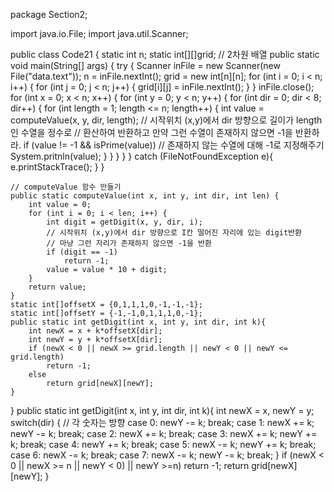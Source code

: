 package Section2;

import java.io.File;
import java.util.Scanner;

public class Code21 {
    static int n;
    static int[][]grid;   // 2차원 배열
    public static void main(String[] args) {
        try {
            Scanner inFile = new Scanner(new File("data.text"));
            n = inFile.nextInt();
            grid = new int[n][n];
            for (int i = 0; i < n; i++) {
                for (int j = 0; j < n; j++) {
                    grid[i][j] = inFile.nextInt();
                }
            }
            inFile.close();
            for (int x = 0; x < n; x++) {
                for (int y = 0; y < n; y++) {
                    for (int dir = 0; dir < 8; dir++) {
                        for (int length = 1; length <= n; length++) {
                            int value = computeValue(x, y, dir, length);
                            // 시작위치 (x,y)에서 dir 방향으로 길이가 length인 수열을 정수로
                            // 환산하여 반환하고 만약 그런 수열이 존재하지 않으면 -1을 반환하라.
                            if (value != -1 && isPrime(value))
                                // 존재하지 않는 수열에 대해 -1로 지정해주기
                                System.pritnln(value);
                        }
                    }
                }
            }
        } catch (FileNotFoundException e){
            e.printStackTrace();
        }
        }

    // computeValue 함수 만들기
    public static computeValue(int x, int y, int dir, int len) {
        int value = 0;
        for (int i = 0; i < len; i++) {
            int digit = getDigit(x, y, dir, i);
            // 시작위치 (x,y)에서 dir 방향으로 I칸 떨어진 자리에 있는 digit반환
            // 마냥 그런 자리가 존재하지 않으면 -1을 반환
            if (digit == -1)
                return -1;
            value = value * 10 + digit;
        }
        return value;
    }
    static int[]offsetX = {0,1,1,1,0,-1,-1,-1};
    static int[]offsetY = {-1,-1,0,1,1,1,0,-1};
    public static int getDigit(int x, int y, int dir, int k){
        int newX = x + k*offsetX[dir];
        int newY = y + k*offsetX[dir];
        if (newX < 0 || newX >= grid.length || newY < 0 || newY <= grid.length)
            return -1;
        else
            return grid[newX][newY];
    }
}
    public static int getDigit(int x, int y, int dir, int k){
        int newX = x, newY = y;
        switch(dir) {
            // 각 숫자는 방향
            case 0:
                newY -= k;
                break;
            case 1:
                newX += k;
                newY -= k;
                break;
            case 2:
                newX += k;
                break;
            case 3:
                newX += k;
                newY += k;
                break;
            case 4:
                newY += k;
                break;
            case 5:
                newX -= k;
                newY += k;
                break;
            case 6:
                newX -= k;
                break;
            case 7:
                newX -= k;
                newY -= k;
                break;
        }
        if (newX < 0 || newX >= n || newY < 0) || newY >=n)
            return -1;
        return grid[newX][newY];
        }
